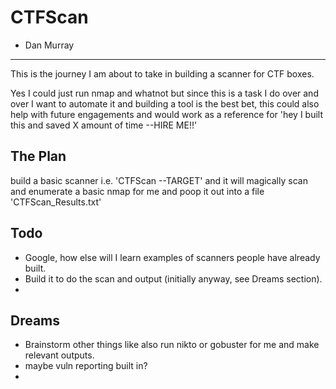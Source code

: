 # CTFScan

- Dan Murray

---------------------

This is the journey I am about to take in building a scanner for CTF boxes.

Yes I could just run nmap and whatnot but since this is a task I do over and over I want to automate it and building a tool is the best bet, this could also help with future engagements and would work as a reference for 'hey I built this and saved X amount of time --HIRE ME!!'

## The Plan

build a basic scanner i.e. 'CTFScan --TARGET' and it will magically scan and enumerate a basic nmap for me and poop it out into a file 'CTFScan_Results.txt'

## Todo
- Google, how else will I learn examples of scanners people have already built.
- Build it to do the scan and output (initially anyway, see Dreams section).
- 

## Dreams 
- Brainstorm other things like also run nikto or gobuster for me and make relevant outputs.
- maybe vuln reporting built in?
- 